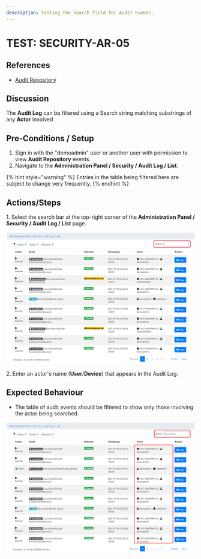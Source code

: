 ```yaml
---
description: Testing the Search field for Audit Events.
---
```


# TEST: SECURITY-AR-05

## References

* [Audit Repository](../../../../../../../operations-1/system-administration/security-administration/audit-repository.md)

## Discussion

The **Audit Log** can be filtered using a Search string matching substrings of any **Actor** involved

## Pre-Conditions / Setup

1. Sign in with the "demoadmin" user or another user with permission to view **Audit Repository** events.
2. Navigate to the **Administration Panel / Security / Audit Log / List**.&#x20;

{% hint style="warning" %}
Entries in the table being filtered here are subject to change very frequently.
{% endhint %}

## Actions/Steps

1\. Select the search bar at the top-right corner of the **Administration Panel / Security / Audit Log / List** page.

![](<../../../../../../../.gitbook/assets/image (385).png>)

2\. Enter an actor's name (**User**/**Device**) that appears in the Audit Log.

## Expected Behaviour

* The table of audit events should be filtered to show only those involving the actor being searched.

![](<../../../../../../../.gitbook/assets/image (366).png>)
